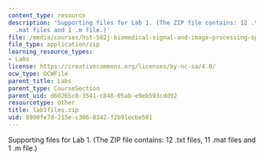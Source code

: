 ```yaml
---
content_type: resource
description: 'Supporting files for Lab 1. (The ZIP file contains: 12 .txt files, 11
  .mat files and 1 .m file.)'
file: /media/courses/hst-582j-biomedical-signal-and-image-processing-spring-2007/8900fe7d215ec3068342f2b91ecbe501_lab1files.zip
file_type: application/zip
learning_resource_types:
- Labs
license: https://creativecommons.org/licenses/by-nc-sa/4.0/
ocw_type: OCWFile
parent_title: Labs
parent_type: CourseSection
parent_uid: d60265c0-3541-c848-05ab-e9eb593cdd92
resourcetype: Other
title: lab1files.zip
uid: 8900fe7d-215e-c306-8342-f2b91ecbe501
---
```

Supporting files for Lab 1. (The ZIP file contains: 12 .txt files, 11 .mat files and 1 .m file.)